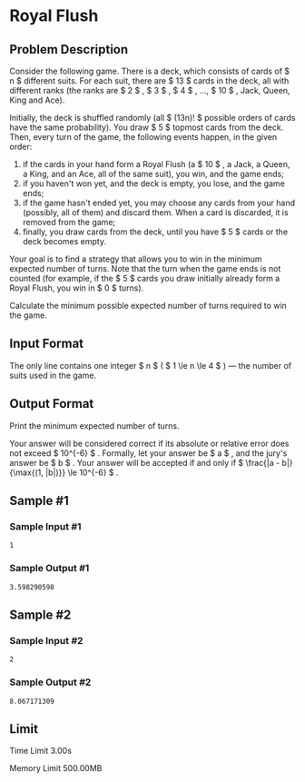 # Royal Flush

## Problem Description

Consider the following game. There is a deck, which consists of cards of $ n $ different suits. For each suit, there are $ 13 $ cards in the deck, all with different ranks (the ranks are $ 2 $ , $ 3 $ , $ 4 $ , ..., $ 10 $ , Jack, Queen, King and Ace).

Initially, the deck is shuffled randomly (all $ (13n)! $ possible orders of cards have the same probability). You draw $ 5 $ topmost cards from the deck. Then, every turn of the game, the following events happen, in the given order:

1. if the cards in your hand form a Royal Flush (a $ 10 $ , a Jack, a Queen, a King, and an Ace, all of the same suit), you win, and the game ends;
2. if you haven't won yet, and the deck is empty, you lose, and the game ends;
3. if the game hasn't ended yet, you may choose any cards from your hand (possibly, all of them) and discard them. When a card is discarded, it is removed from the game;
4. finally, you draw cards from the deck, until you have $ 5 $ cards or the deck becomes empty.

Your goal is to find a strategy that allows you to win in the minimum expected number of turns. Note that the turn when the game ends is not counted (for example, if the $ 5 $ cards you draw initially already form a Royal Flush, you win in $ 0 $ turns).

Calculate the minimum possible expected number of turns required to win the game.

## Input Format

The only line contains one integer $ n $ ( $ 1 \le n \le 4 $ ) — the number of suits used in the game.

## Output Format

Print the minimum expected number of turns.

Your answer will be considered correct if its absolute or relative error does not exceed $ 10^{-6} $ . Formally, let your answer be $ a $ , and the jury's answer be $ b $ . Your answer will be accepted if and only if $ \frac{|a - b|}{\max{(1, |b|)}} \le 10^{-6} $ .

## Sample #1

### Sample Input #1

```
1
```

### Sample Output #1

```
3.598290598
```

## Sample #2

### Sample Input #2

```
2
```

### Sample Output #2

```
8.067171309
```

## Limit



Time Limit
3.00s

Memory Limit
500.00MB